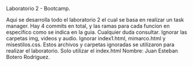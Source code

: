 Laboratorio 2 - Bootcamp.

Aqui se desarrolla todo el laboratorio 2 el cual se basa en realizar un task manager. Hay 4 commits en total, y las ramas para cada funcion en especifico como se indica en la guia. Cualquier duda consultar.
Ignorar las carpetas img, videos y audio.
Ignorar index1.html, mimarco.html y misestilos.css.
Estos archivos y carpetas ignoradas se utilizaron para realizar el laboratorio. Solo utilizar el index.html
Nombre: Juan Esteban Botero Rodriguez.
